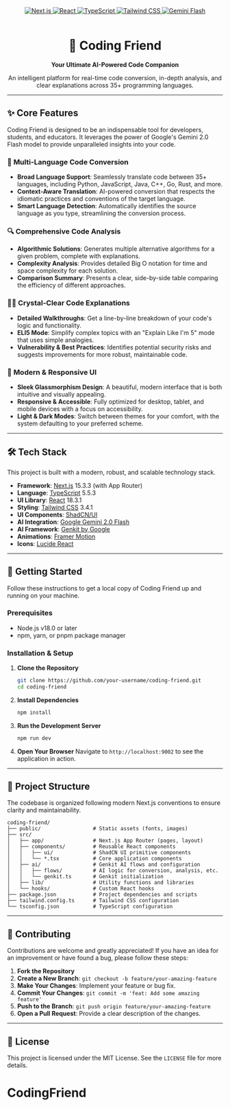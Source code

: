 <div align="center">
  <a href="#">
    <img src="https://img.shields.io/badge/Next.js-15.3.3-black?style=for-the-badge&logo=next.js&logoColor=white" alt="Next.js" />
  </a>
  <a href="#">
    <img src="https://img.shields.io/badge/React-18.3.1-blue?style=for-the-badge&logo=react&logoColor=61DAFB" alt="React" />
  </a>
  <a href="#">
    <img src="https://img.shields.io/badge/TypeScript-5.5.3-3178C6?style=for-the-badge&logo=typescript" alt="TypeScript" />
  </a>
  <a href="#">
    <img src="https://img.shields.io/badge/Tailwind_CSS-3.4.1-38B2AC?style=for-the-badge&logo=tailwind-css" alt="Tailwind CSS" />
  </a>
  <a href="#">
    <img src="https://img.shields.io/badge/Powered_by-Gemini_Flash-4285F4?style=for-the-badge&logo=google-gemini&logoColor=white" alt="Gemini Flash" />
  </a>
</div>

<br/>

<div align="center">
  <h1>🧠 Coding Friend</h1>
  <strong>Your Ultimate AI-Powered Code Companion</strong>
  <p>
    An intelligent platform for real-time code conversion, in-depth analysis, and clear explanations across 35+ programming languages.
  </p>
</div>

---

## ✨ Core Features

Coding Friend is designed to be an indispensable tool for developers, students, and educators. It leverages the power of Google's Gemini 2.0 Flash model to provide unparalleled insights into your code.

### 🔄 **Multi-Language Code Conversion**
- **Broad Language Support**: Seamlessly translate code between 35+ languages, including Python, JavaScript, Java, C++, Go, Rust, and more.
- **Context-Aware Translation**: AI-powered conversion that respects the idiomatic practices and conventions of the target language.
- **Smart Language Detection**: Automatically identifies the source language as you type, streamlining the conversion process.

### 🔍 **Comprehensive Code Analysis**
- **Algorithmic Solutions**: Generates multiple alternative algorithms for a given problem, complete with explanations.
- **Complexity Analysis**: Provides detailed Big O notation for time and space complexity for each solution.
- **Comparison Summary**: Presents a clear, side-by-side table comparing the efficiency of different approaches.

### 🧑‍🏫 **Crystal-Clear Code Explanations**
- **Detailed Walkthroughs**: Get a line-by-line breakdown of your code's logic and functionality.
- **ELI5 Mode**: Simplify complex topics with an "Explain Like I'm 5" mode that uses simple analogies.
- **Vulnerability & Best Practices**: Identifies potential security risks and suggests improvements for more robust, maintainable code.

### 🎨 **Modern & Responsive UI**
- **Sleek Glassmorphism Design**: A beautiful, modern interface that is both intuitive and visually appealing.
- **Responsive & Accessible**: Fully optimized for desktop, tablet, and mobile devices with a focus on accessibility.
- **Light & Dark Modes**: Switch between themes for your comfort, with the system defaulting to your preferred scheme.

---

## 🛠️ Tech Stack

This project is built with a modern, robust, and scalable technology stack.

- **Framework**: [Next.js](https://nextjs.org/) 15.3.3 (with App Router)
- **Language**: [TypeScript](https://www.typescriptlang.org/) 5.5.3
- **UI Library**: [React](https://reactjs.org/) 18.3.1
- **Styling**: [Tailwind CSS](https://tailwindcss.com/) 3.4.1
- **UI Components**: [ShadCN/UI](https://ui.shadcn.com/)
- **AI Integration**: [Google Gemini 2.0 Flash](https://deepmind.google/technologies/gemini/flash/)
- **AI Framework**: [Genkit by Google](https://firebase.google.com/docs/genkit)
- **Animations**: [Framer Motion](https://www.framer.com/motion/)
- **Icons**: [Lucide React](https://lucide.dev/)

---

## 🚀 Getting Started

Follow these instructions to get a local copy of Coding Friend up and running on your machine.

### Prerequisites
- Node.js v18.0 or later
- npm, yarn, or pnpm package manager

### Installation & Setup

1.  **Clone the Repository**
    ```bash
    git clone https://github.com/your-username/coding-friend.git
    cd coding-friend
    ```

2.  **Install Dependencies**
    ```bash
    npm install
    ```

3.  **Run the Development Server**
    ```bash
    npm run dev
    ```

4.  **Open Your Browser**
    Navigate to `http://localhost:9002` to see the application in action.

---

## 📁 Project Structure

The codebase is organized following modern Next.js conventions to ensure clarity and maintainability.

```
coding-friend/
├── public/                 # Static assets (fonts, images)
├── src/
│   ├── app/                # Next.js App Router (pages, layout)
│   ├── components/         # Reusable React components
│   │   ├── ui/             # ShadCN UI primitive components
│   │   └── *.tsx           # Core application components
│   ├── ai/                 # Genkit AI flows and configuration
│   │   ├── flows/          # AI logic for conversion, analysis, etc.
│   │   └── genkit.ts       # Genkit initialization
│   ├── lib/                # Utility functions and libraries
│   └── hooks/              # Custom React hooks
├── package.json            # Project dependencies and scripts
├── tailwind.config.ts      # Tailwind CSS configuration
└── tsconfig.json           # TypeScript configuration
```

---

## 🤝 Contributing

Contributions are welcome and greatly appreciated! If you have an idea for an improvement or have found a bug, please follow these steps:

1.  **Fork the Repository**
2.  **Create a New Branch**: `git checkout -b feature/your-amazing-feature`
3.  **Make Your Changes**: Implement your feature or bug fix.
4.  **Commit Your Changes**: `git commit -m 'feat: Add some amazing feature'`
5.  **Push to the Branch**: `git push origin feature/your-amazing-feature`
6.  **Open a Pull Request**: Provide a clear description of the changes.

---

## 📄 License

This project is licensed under the MIT License. See the `LICENSE` file for more details.
# CodingFriend
